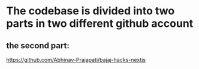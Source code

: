 # The codebase is divided into two parts in two different github account

## the second part:
  https://github.com/Abhinav-Prajapati/bajaj-hacks-nextjs
